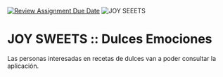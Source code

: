 [![Review Assignment Due Date](https://classroom.github.com/assets/deadline-readme-button-24ddc0f5d75046c5622901739e7c5dd533143b0c8e959d652212380cedb1ea36.svg)](https://classroom.github.com/a/xq5TwZF7)
![JOY SEEETS]()
# JOY SWEETS :: Dulces Emociones

Las personas interesadas en recetas de dulces van a poder consultar la aplicación.

